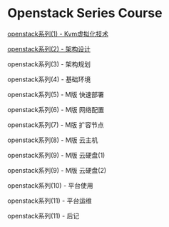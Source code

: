 
# Openstack Series Course

[openstack系列(1) - Kvm虚拟化技术](https://github.com/itweet/labs/blob/master/openstack-series/openstack%E7%B3%BB%E5%88%97(1)-Kvm%E8%99%9A%E6%8B%9F%E5%8C%96%E6%8A%80%E6%9C%AF.md)

[openstack系列(2) - 架构设计](https://github.com/itweet/labs/blob/master/openstack-series/openstack%E7%B3%BB%E5%88%97(2)-%E6%9E%B6%E6%9E%84%E8%AE%BE%E8%AE%A1.md)

openstack系列(3) - 架构规划

openstack系列(4) - 基础环境

openstack系列(5) - M版 快速部署

openstack系列(6) - M版 网络配置

openstack系列(7) - M版 扩容节点

openstack系列(8) - M版 云主机

openstack系列(9) - M版 云硬盘(1)

openstack系列(9) - M版 云硬盘(2)

openstack系列(10) - 平台使用

openstack系列(11) - 平台运维

openstack系列(11) - 后记

